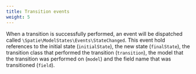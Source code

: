 ```yaml
---
title: Transition events
weight: 5
---
```


When a transition is successfully performed, an event will be dispatched called `\Spatie\ModelStates\Events\StateChanged`. This event hold references to the initial state (`initialState`), the new state (`finalState`), the transition class that performed the transition (`transition`), the model that the transition was performed on (`model`)  and the field name that was transitioned (`field`). 
